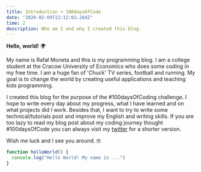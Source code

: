 ```yaml
---
title: Introduction + 100daysOfCode
date: "2020-02-09T22:12:03.284Z"
time: 2
description: Who am I and why I created this blog.
---
```


**Hello, world!** 🌍 

My name is Rafał Moneta and this is my programming blog. I am a college student at the Cracow University of Economics who does some coding in my free time. I am a huge fan of 'Chuck' TV series, football and running. My goal is to change the world by creating useful applications and teaching kids programming.

I created this blog for the purpose of the #100daysOfCoding challenge. I hope to write every day about my progress, what  I have learned and on what projects did I work. Besides that, I want to try to write some technical/tutorials post and improve my English and writing skills.
If you are too lazy to read my blog post about my coding journey thought #100daysOfCode you can always visit my [twitter](https://twitter.com/rmoneta5) for a shorter version. 

Wish me luck and I see you around. 🤓

```js
function helloWorld() {
  console.log("Hello World! My name is ...")
}
```


